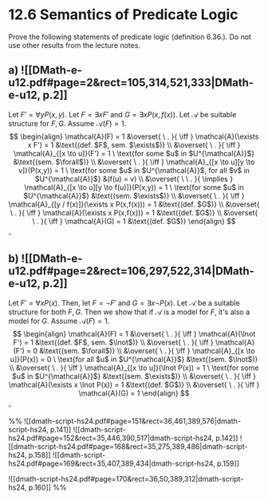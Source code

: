 

# 12.6		Semantics of Predicate Logic
Prove the following statements of predicate logic (definition 6.36.). Do not use other results from the lecture notes.

## a) ![[DMath-e-u12.pdf#page=2&rect=105,314,521,333|DMath-e-u12, p.2]]

Let $F' = \forall y P(x, y)$. Let $F = \exists x F'$ and $G = \exists x P(x, f(x))$. Let $\mathcal{A}$ be suitable structure for $F, G$. Assume $\mathcal{A}(F) = 1$. 
$$
\begin{align}
\mathcal{A}(F) = 1 &\overset{ \ . }{ \iff } \mathcal{A}(\exists x F') = 1 &\text{(def. $F$, sem. $\exists$)} \\
&\overset{ \ . }{ \iff } \mathcal{A}_{[x \to u]}(F') = 1 \ \text{for some $u$ in $U^{\mathcal{A}}$} &\text{(sem. $\forall$)} \\
&\overset{ \ . }{ \iff } \mathcal{A}_{[x \to u][y \to v]}(P(x,y)) = 1 \ \text{for some $u$ in $U^{\mathcal{A}}$, for all $v$ in $U^{\mathcal{A}}$} &(f(u) = v) \\
&\overset{ \ \ . }{ \implies } \mathcal{A}_{[x \to u][y \to f(u)]}(P(x,y)) = 1 \ \text{for some $u$ in $U^{\mathcal{A}}$} &\text{(sem. $\exists$)} \\
&\overset{ \ . }{ \iff } \mathcal{A}_{[y / f(x)]}(\exists x P(x,f(x))) = 1 &\text{(def. $G$)} \\
&\overset{ \ . }{ \iff } \mathcal{A}(\exists x P(x,f(x))) = 1 &\text{(def. $G$)} \\
&\overset{ \ . }{ \iff } \mathcal{A}(G) = 1 &\text{(def. $G$)}
\end{align}
$$
$\square$

## b) ![[DMath-e-u12.pdf#page=2&rect=106,297,522,314|DMath-e-u12, p.2]]


Let $F' = \forall x P(x)$. Then, let $F = \lnot F'$ and $G = \exists x \lnot P(x)$. Let $\mathcal{A}$ be a suitable structure for both $F, G$. Then we show that if $\mathcal{A}$ is a model for $F$, it's also a model for $G$. Assume $\mathcal{A}(F) = 1$.
$$
\begin{align}
\mathcal{A}(F) = 1 &\overset{ \ . }{ \iff } \mathcal{A}(\lnot F') = 1 &\text{(def. $F$, sem. $\lnot$)} \\
&\overset{ \ . }{ \iff } \mathcal{A}(F') = 0 &\text{(sem. $\forall$)} \\
&\overset{ \ . }{ \iff } \mathcal{A}_{[x \to u]}(P(x)) = 0 \ \text{for all $u$ in $U^{\mathcal{A}}$} &\text{(sem. $\lnot$)} \\
&\overset{ \ . }{ \iff } \mathcal{A}_{[x \to u]}(\lnot P(x)) = 1 \ \text{for some $u$ in $U^{\mathcal{A}}$} &\text{(sem. $\exists$)} \\
&\overset{ \ . }{ \iff } \mathcal{A}(\exists x \lnot P(x)) = 1 &\text{(def. $G$)} \\
&\overset{ \ . }{ \iff } \mathcal{A}(G) = 1
\end{align}
$$
$\square$



%% 
![[dmath-script-hs24.pdf#page=151&rect=36,461,389,576|dmath-script-hs24, p.141]]
![[dmath-script-hs24.pdf#page=152&rect=35,446,390,517|dmath-script-hs24, p.142]]
![[dmath-script-hs24.pdf#page=168&rect=35,275,389,486|dmath-script-hs24, p.158]]
![[dmath-script-hs24.pdf#page=169&rect=35,407,389,434|dmath-script-hs24, p.159]]

![[dmath-script-hs24.pdf#page=170&rect=36,50,389,312|dmath-script-hs24, p.160]]
 %%